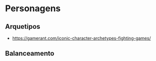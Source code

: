 # Personagens

## Arquetipos

- https://gamerant.com/iconic-character-archetypes-fighting-games/

## Balanceamento
